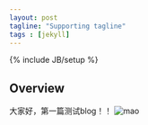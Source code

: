 ```yaml
---
layout: post
tagline: "Supporting tagline"
tags : [jekyll]
---
```

{% include JB/setup %}


## Overview
大家好，第一篇测试blog！！
![mao](http://farm3.staticflickr.com/2889/11983273906_4e20c2d71e.jpg)
